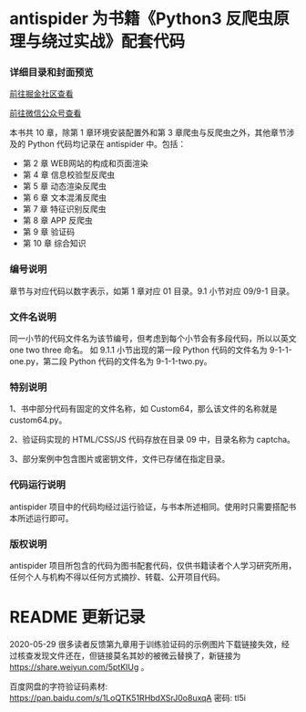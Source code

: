 # antispider 为书籍《Python3 反爬虫原理与绕过实战》配套代码

### 详细目录和封面预览

[前往掘金社区查看](https://juejin.im/post/5d9edd026fb9a04e031bf4ea)

[前往微信公众号查看](https://mp.weixin.qq.com/s/Fj9fFxuAiSmlcuGUkbjY8A)


本书共 10 章，除第 1 章环境安装配置外和第 3 章爬虫与反爬虫之外，其他章节涉及的 Python 代码均记录在 antispider 中。包括：
* 第 2 章 WEB网站的构成和页面渲染
* 第 4 章 信息校验型反爬虫
* 第 5 章 动态渲染反爬虫
* 第 6 章 文本混淆反爬虫
* 第 7 章 特征识别反爬虫
* 第 8 章 APP 反爬虫
* 第 9 章 验证码
* 第 10 章 综合知识

### 编号说明
章节与对应代码以数字表示，如第 1 章对应 01 目录。9.1 小节对应 09/9-1 目录。

### 文件名说明
同一小节的代码文件名为该节编号，但考虑到每个小节会有多段代码，所以以英文 one two three 命名。
如 9.1.1 小节出现的第一段 Python 代码的文件名为 9-1-1-one.py，第二段 Python 代码的文件名为 9-1-1-two.py。

### 特别说明
1、书中部分代码有固定的文件名称，如 Custom64，那么该文件的名称就是 custom64.py。

2、验证码实现的 HTML/CSS/JS 代码存放在目录 09 中，目录名称为 captcha。

3、部分案例中包含图片或密钥文件，文件已存储在指定目录。

### 代码运行说明
antispider 项目中的代码均经过运行验证，与书本所述相同。使用时只需要搭配书本所述运行即可。

### 版权说明
antispider 项目所包含的代码为图书配套代码，仅供书籍读者个人学习研究所用，任何个人与机构不得以任何方式摘抄、转载、公开项目代码。

# README 更新记录

2020-05-29 很多读者反馈第九章用于训练验证码的示例图片下载链接失效，经过核查发现文件还在，但链接莫名其妙的被微云替换了，新链接为 https://share.weiyun.com/5ptKIUg 。

百度网盘的字符验证码素材: https://pan.baidu.com/s/1LoQTK51RHbdXSrJ0o8uxqA  密码: tl5i

